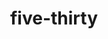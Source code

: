 ---
layout: smileys&emotion
title: five-thirty
emoji: five_thirty
permalink: 🕠.html
image: assets/img/3moji/five_thirty.png
---
